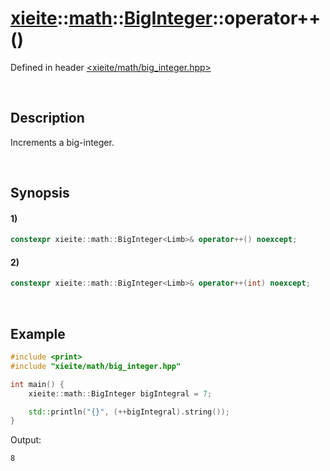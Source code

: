 # [xieite](../../../../../xieite.md)\:\:[math](../../../../../math.md)\:\:[BigInteger<Limb>](../../../../big_integer.md)\:\:operator++\(\)
Defined in header [<xieite/math/big_integer.hpp>](../../../../../../../include/xieite/math/big_integer.hpp)

&nbsp;

## Description
Increments a big-integer.

&nbsp;

## Synopsis
#### 1)
```cpp
constexpr xieite::math::BigInteger<Limb>& operator++() noexcept;
```
#### 2)
```cpp
constexpr xieite::math::BigInteger<Limb>& operator++(int) noexcept;
```

&nbsp;

## Example
```cpp
#include <print>
#include "xieite/math/big_integer.hpp"

int main() {
    xieite::math::BigInteger bigIntegral = 7;

    std::println("{}", (++bigIntegral).string());
}
```
Output:
```
8
```
